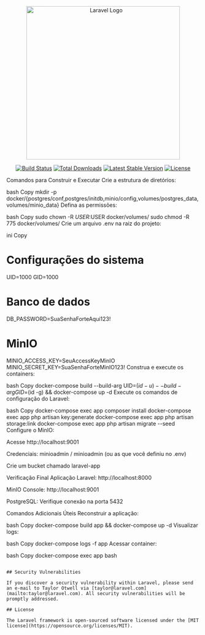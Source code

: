 <p align="center"><a href="https://laravel.com" target="_blank"><img src="https://raw.githubusercontent.com/laravel/art/master/logo-lockup/5%20SVG/2%20CMYK/1%20Full%20Color/laravel-logolockup-cmyk-red.svg" width="400" alt="Laravel Logo"></a></p>

<p align="center">
<a href="https://github.com/laravel/framework/actions"><img src="https://github.com/laravel/framework/workflows/tests/badge.svg" alt="Build Status"></a>
<a href="https://packagist.org/packages/laravel/framework"><img src="https://img.shields.io/packagist/dt/laravel/framework" alt="Total Downloads"></a>
<a href="https://packagist.org/packages/laravel/framework"><img src="https://img.shields.io/packagist/v/laravel/framework" alt="Latest Stable Version"></a>
<a href="https://packagist.org/packages/laravel/framework"><img src="https://img.shields.io/packagist/l/laravel/framework" alt="License"></a>
</p>

Comandos para Construir e Executar
Crie a estrutura de diretórios:

bash
Copy
mkdir -p docker/{postgres/conf,postgres/initdb,minio/config,volumes/postgres_data,volumes/minio_data}
Defina as permissões:

bash
Copy
sudo chown -R $USER:$USER docker/volumes/
sudo chmod -R 775 docker/volumes/
Crie um arquivo .env na raiz do projeto:

ini
Copy
# Configurações do sistema
UID=1000
GID=1000

# Banco de dados
DB_PASSWORD=SuaSenhaForteAqui123!

# MinIO
MINIO_ACCESS_KEY=SeuAccessKeyMinIO
MINIO_SECRET_KEY=SuaSenhaForteMinIO123!
Construa e execute os containers:

bash
Copy
docker-compose build --build-arg UID=$(id -u) --build-arg GID=$(id -g) && docker-compose up -d
Execute os comandos de configuração do Laravel:

bash
Copy
docker-compose exec app composer install
docker-compose exec app php artisan key:generate
docker-compose exec app php artisan storage:link
docker-compose exec app php artisan migrate --seed
Configure o MinIO:

Acesse http://localhost:9001

Credenciais: minioadmin / minioadmin (ou as que você definiu no .env)

Crie um bucket chamado laravel-app

Verificação Final
Aplicação Laravel: http://localhost:8000

MinIO Console: http://localhost:9001

PostgreSQL: Verifique conexão na porta 5432

Comandos Adicionais Úteis
Reconstruir a aplicação:

bash
Copy
docker-compose build app && docker-compose up -d
Visualizar logs:

bash
Copy
docker-compose logs -f app
Acessar container:

bash
Copy
docker-compose exec app bash
```

## Security Vulnerabilities

If you discover a security vulnerability within Laravel, please send an e-mail to Taylor Otwell via [taylor@laravel.com](mailto:taylor@laravel.com). All security vulnerabilities will be promptly addressed.

## License

The Laravel framework is open-sourced software licensed under the [MIT license](https://opensource.org/licenses/MIT).
